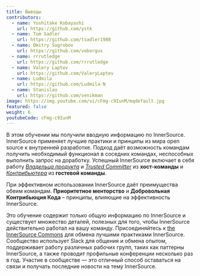 ```yaml
---
title: Выводы
contributors:
  - name: Yoshitake Kobayashi
    url: https://github.com/ystk
  - name: Tom Sadler
    url: https://github.com/tsadler1988
  - name: Dmitry Sugrobov
    url: https://github.com/voborgus
  - name: rrrutledge
    url: https://github.com/rrrutledge
  - name: Valery Laptev
    url: https://github.com/ValeryLaptev
  - name: Ludmila
    url: https://github.com/Ludmila-N
  - name: Stanislau
    url: https://github.com/venikman
image: https://img.youtube.com/vi/cFmg-c9IunM/mqdefault.jpg
featured: false
weight: 6
youtubeCode: cFmg-c9IunM
---
```

<div class="paragraph">
<p>В этом обучении мы получили вводную информацию по InnerSource.
InnerSource применяет лучшие практики и принципы из мира open source к внутренней разработке.
Подход даёт возможность командам получить необходимый функционал в соседних командах, неспособных выполнить запрос на доработку.
Успешный InnerSource включает в себя работу <a href="https://innersourcecommons.org/learn/learning-path/product-owner"><em>Владельца продукта</em></a> и <a href="https://innersourcecommons.org/learn/learning-path/trusted-committer"><em>Trusted Committer</em></a> из <strong>хост-команды</strong> и <a href="https://innersourcecommons.org/learn/learning-path/contributor"><em>Контрибьютера</em></a> из <strong>гостевой команды</strong>.</p>
</div>
<div class="paragraph">
<p>При эффективном использовании InnerSource даёт преимущества обеим командам.
<strong>Приоритетное менторство</strong> и <strong>Добровольная Контрибьюция Кода</strong> – принципы, влияющие на эффективность InnerSource.</p>
</div>
<div class="paragraph">
<p>Это обучение содержит только общую информацию по InnerSource и существует множество деталей, полезных для того, чтобы InnerSource действительно работал на вашу команду.
Присоединяйтесь к <a href="http://innersourcecommons.org">the InnerSource Commons</a> для обмена лучшими практиками InnerSource.
Сообщество использует Slack для общения и обмена опытом, поддерживает работу различных рабочих групп, таких как паттерны InnerSource, а также проводит профильные конференции несколько раз в год.
Участие в сообществе — это отличный способ оставаться на связи и получать последние новости на тему InnerSource.</p>
</div>
<!--- This file autogenerated from https://github.com/InnerSourceCommons/InnerSourceLearningPath/blob/master/scripts -->